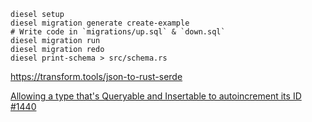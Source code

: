 ```shell
diesel setup
diesel migration generate create-example
# Write code in `migrations/up.sql` & `down.sql`
diesel migration run
diesel migration redo
diesel print-schema > src/schema.rs
```

https://transform.tools/json-to-rust-serde

[Allowing a type that's Queryable and Insertable to autoincrement its ID #1440](https://github.com/diesel-rs/diesel/issues/1440)